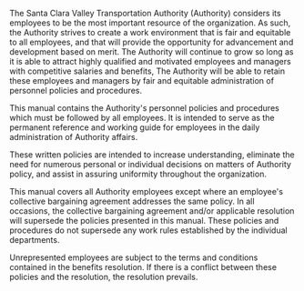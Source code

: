 The Santa Clara Valley Transportation Authority (Authority) considers its employees to be the most important resource of the organization. As such, the Authority strives to create a work environment that is fair and equitable to all employees, and that will provide the opportunity for advancement and development based on merit. The Authority will continue to grow so long as it is able to attract highly qualified and motivated employees and managers with competitive salaries and benefits, The Authority will be able to retain these employees and managers by fair and equitable administration of personnel policies and procedures.

This manual contains the Authority's personnel policies and procedures which must be followed by all employees. It is intended to serve as the permanent reference and working guide for employees in the daily administration of Authority affairs.

These written policies are intended to increase understanding, eliminate the need for numerous personal or individual decisions on matters of Authority policy, and assist in assuring uniformity throughout the organization.

This manual covers all Authority employees except where an employee's collective bargaining agreement addresses the same policy. In all occasions, the collective bargaining agreement and/or applicable resolution will supersede the policies presented in this manual. These policies and procedures do not supersede any work rules established by the individual departments.

Unrepresented employees are subject to the terms and conditions contained in the benefits resolution. If there is a conflict between these policies and the resolution, the resolution prevails.